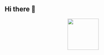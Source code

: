 ## Hi there 👋

<div id="header" align="center">
  <img src="[https://media.giphy.com/media/M9gbBd9nbDrOTu1Mqx/giphy.gif](https://i.giphy.com/media/v1.Y2lkPTc5MGI3NjExeHR2ejVyZmtyeHJsM3M3Mm5xc2N3N2NydzZ0YmhtZHJ5OXNkanphZiZlcD12MV9pbnRlcm5hbF9naWZfYnlfaWQmY3Q9Zw/Mb9dQnfZXSBYMhU2Nv/giphy.gif)" width="100"/>
</div>


<!--
**iraphaelfernandes/iraphaelfernandes** is a ✨ _special_ ✨ repository because its `README.md` (this file) appears on your GitHub profile.

Here are some ideas to get you started:

- 🔭 I’m currently working on ...
- 🌱 I’m currently learning ...
- 👯 I’m looking to collaborate on ...
- 🤔 I’m looking for help with ...
- 💬 Ask me about ...
- 📫 How to reach me: ...
- 😄 Pronouns: ...
- ⚡ Fun fact: ...
-->
